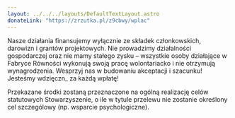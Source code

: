 ```yaml
---
layout: ../../../layouts/DefaultTextLayout.astro
donateLink: "https://zrzutka.pl/z9cbwy/wplac"
---
```


Nasze działania finansujemy wyłącznie ze składek członkowskich, darowizn i grantów projektowych. Nie prowadzimy działalności gospodarczej oraz nie mamy stałego zysku – wszystkie osoby działające w Fabryce Równości wykonują swoją pracę wolontariacko i nie otrzymują wynagrodzenia. Wesprzyj nas w budowaniu akceptacji i szacunku! Jesteśmy wdzięczn\_ za każdą wpłatę!

Przekazane środki zostaną przeznaczone na ogólną realizację celów statutowych Stowarzyszenie, o ile w tytule przelewu nie zostanie określony cel szczególowy (np. wsparcie psychologiczne).

